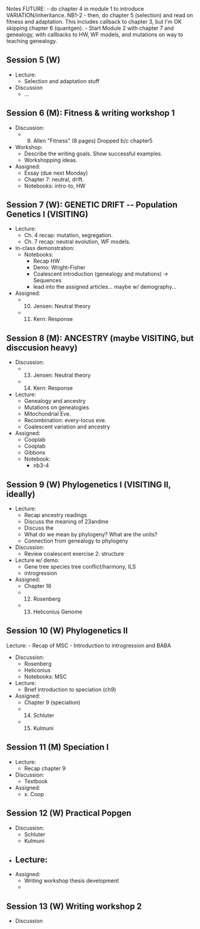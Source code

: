 ---
---

Notes FUTURE: 
	- do chapter 4 in module 1 to introduce VARIATION/inheritance. NB1-2
	- then, do chapter 5 (selection) and read on fitness and adaptation. This
	includes callback to chapter 3, but I'm OK skipping chapter 6 (quantgen).
	- Start Module 2 with chapter 7 and genealogy, with callbacks to HW, 
	WF models, and mutations on way to teaching genealogy.

## Session 5 (W)
- Lecture:
	- Selection and adaptation stuff
- Discussion
	- ...

## Session 6 (M): Fitness & writing workshop 1
- Discussion:
	- 9. Allen "Fitness" (8 pages) Dropped b/c chapter5
- Workshop:
	- Describe the writing goals. Show successful examples.
	- Workshopping ideas.
- Assigned:
	- Essay (due next Monday)
	- Chapter 7: neutral, drift.	
	- Notebooks: intro-to, HW

## Session 7 (W): GENETIC DRIFT -- Population Genetics I (VISITING)
- Lecture:
	- Ch. 4 recap: mutation, segregation.
	- Ch. 7 recap: neutral evolution, WF models.
- In-class demonstration:
	- Notebooks:
		- Recap HW
		- Demo: Wright-Fisher
		- Coalescent introduction (genealogy and mutations) -> Sequences
		- lead into the assigned articles... maybe w/ demography...
- Assigned:
	- 10. Jensen: Neutral theory
	- 11. Kern: Response

## Session 8 (M): ANCESTRY (maybe VISITING, but disccusion heavy)
- Discussion:
	- 13. Jensen: Neutral theory
	- 14. Kern: Response
- Lecture:
	- Genealogy and ancestry
	- Mutations on genealogies
	- Mitochondrial Eve.
	- Recombination: every-locus eve.
	- Coalescent variation and ancestry
- Assigned:
	- Cooplab
	- Cooplab	
	- Gibbons
	- Notebook: 
		- nb3-4

## Session 9 (W) Phylogenetics I      (VISITING II, ideally)
- Lecture:
	- Recap ancestry readings
	- Discuss the meaning of 23andme
	- Discuss the 
	- What do we mean by phylogeny? What are the units?
	- Connection from genealogy to phylogeny
- Discussion:
	- Review coalescent exercise 2: structure
- Lecture w/ demo:
	- Gene tree species tree conflict/harmony, ILS
	- introgression
- Assigned:
	- Chapter 16
	- 12. Rosenberg
	- 13. Heliconius Genome

## Session 10 (W) Phylogenetics II
Lecture:
	- Recap of MSC
	- Introduction to introgression and BABA
- Discussion:
	- Rosenberg
	- Heliconius
	- Notebooks: MSC
- Lecture:
	- Brief introduction to speciation (ch9)
- Assigned:
	- Chapter 9 (speciation)
 	- 14. Schluter
 	- 15. Kulmuni

## Session 11 (M) Speciation I
- Lecture:
	- Recap chapter 9
- Discussion:
	- Textbook
- Assigned:
 	- x. Coop

## Session 12 (W) Practical Popgen
- Discussion:
	- Schluter
	- Kulmuni
- Lecture:
	- 
- Assigned:
	- Writing workshop thesis development
	- 

## Session 13 (W) Writing workshop 2	
- Discussion